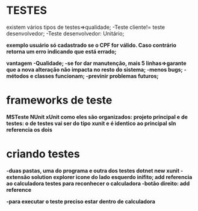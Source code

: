 # TESTES

existem vários tipos de testes=>qualidade;
-Teste cliente!= teste desenvolvedor;
-Teste desenvolvedor: Unitário;

<strong>exemplo<strong>
usuário só cadastrado se o CPF for válido. Caso contrário retorna um erro indicando que está errado;

<strong>vantagem<strong>
-Qualidade;
-se for dar manutenção, mais 5 linhas=>garante que a nova alteração não impacta no resto do sistema;
-menos bugs;
-métodos e classes funcionam;
-previnir problemas futuros;

# frameworks de teste

MSTeste
NUnit
<strong>xUnit<strong>
<strong>como eles são organizados:<strong>
projeto principal e de testes:
o de testes vai ser do tipo xunit e é identico ao principal
sln referencia os dois

# criando testes

-duas pastas, uma do programa e outra dos testes
<strong>dotnet new xunit<strong>
-extensão solution explorer
icone do lado esquerdo inifito;
<Strong>add referencia ao calculadora testes para reconhecer o calculadora<strong>
-botão direito: add reference

-para executar o teste preciso estar dentro de calculadora
